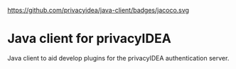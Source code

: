 https://github.com/privacyidea/java-client/badges/jacoco.svg

# Java client for privacyIDEA
Java client to aid develop plugins for the privacyIDEA authentication server.
